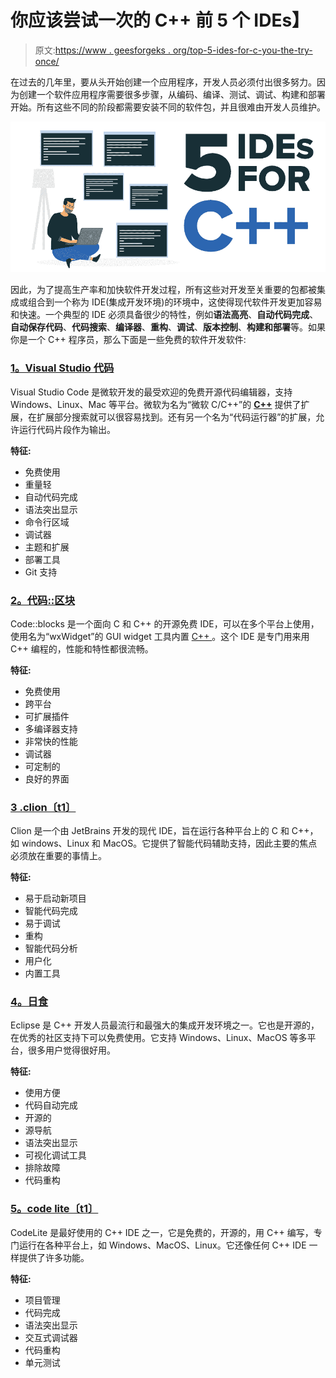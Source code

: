 # 你应该尝试一次的 C++ 前 5 个 IDEs】

> 原文:[https://www . geesforgeks . org/top-5-ides-for-c-you-the-try-once/](https://www.geeksforgeeks.org/top-5-ides-for-c-that-you-should-try-once/)

在过去的几年里，要从头开始创建一个应用程序，开发人员必须付出很多努力。因为创建一个软件应用程序需要很多步骤，从编码、编译、测试、调试、构建和部署开始。所有这些不同的阶段都需要安装不同的软件包，并且很难由开发人员维护。

![Top-5-IDEs-for-CPP-That-You-Should-Try-Once](img/4db3dad4122716454928a214048a30d7.png)

因此，为了提高生产率和加快软件开发过程，所有这些对开发至关重要的包都被集成或组合到一个称为 IDE(集成开发环境)的环境中，这使得现代软件开发更加容易和快速。一个典型的 IDE 必须具备很少的特性，例如**语法高亮**、**自动代码完成**、**自动保存代码**、**代码搜索**、**编译器**、**重构**、**调试**、**版本控制**、**构建和部署**等。如果你是一个 C++ 程序员，那么下面是一些免费的软件开发软件:

### [1。Visual Studio 代码](https://visualstudio.microsoft.com/)

Visual Studio Code 是微软开发的最受欢迎的免费开源代码编辑器，支持 Windows、Linux、Mac 等平台。微软为名为“微软 C/C++”的 [**C++**](https://www.geeksforgeeks.org/c-plus-plus/) 提供了扩展，在扩展部分搜索就可以很容易找到。还有另一个名为“代码运行器”的扩展，允许运行代码片段作为输出。

**特征:**

*   免费使用
*   重量轻
*   自动代码完成
*   语法突出显示
*   命令行区域
*   调试器
*   主题和扩展
*   部署工具
*   Git 支持

### [2。代码::区块](http://www.codeblocks.org/)

Code::blocks 是一个面向 C 和 C++ 的开源免费 IDE，可以在多个平台上使用，使用名为“wxWidget”的 GUI widget 工具内置 [C++ ](https://www.geeksforgeeks.org/c-plus-plus/) 。这个 IDE 是专门用来用 C++ 编程的，性能和特性都很流畅。

**特征:**

*   免费使用
*   跨平台
*   可扩展插件
*   多编译器支持
*   非常快的性能
*   调试器
*   可定制的
*   良好的界面

### [3 .clion〔t1〕](https://www.jetbrains.com/clion/)

Clion 是一个由 JetBrains 开发的现代 IDE，旨在运行各种平台上的 C 和 C++，如 windows、Linux 和 MacOS。它提供了智能代码辅助支持，因此主要的焦点必须放在重要的事情上。

**特征:**

*   易于启动新项目
*   智能代码完成
*   易于调试
*   重构
*   智能代码分析
*   用户化
*   内置工具

### [4。日食](https://www.eclipse.org/downloads/packages/release/luna/r/eclipse-ide-cc-developers)

Eclipse 是 C++ 开发人员最流行和最强大的集成开发环境之一。它也是开源的，在优秀的社区支持下可以免费使用。它支持 Windows、Linux、MacOS 等多平台，很多用户觉得很好用。

**特征:**

*   使用方便
*   代码自动完成
*   开源的
*   源导航
*   语法突出显示
*   可视化调试工具
*   排除故障
*   代码重构

### [5。code lite〔t1〕](https://codelite.org/)

CodeLite 是最好使用的 C++ IDE 之一，它是免费的，开源的，用 C++ 编写，专门运行在各种平台上，如 Windows、MacOS、Linux。它还像任何 C++ IDE 一样提供了许多功能。

**特征:**

*   项目管理
*   代码完成
*   语法突出显示
*   交互式调试器
*   代码重构
*   单元测试